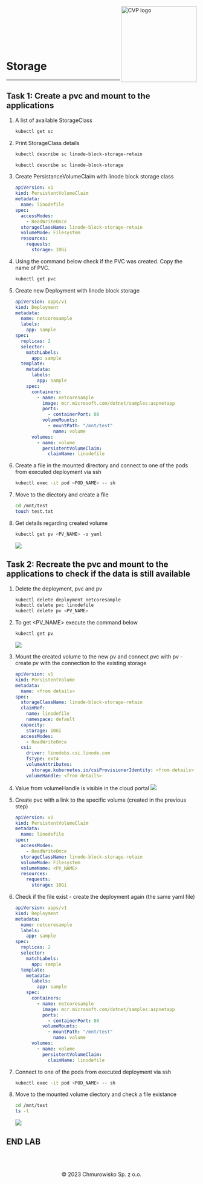 <img src="../../../img/logo.png" alt="CVP logo" width="200" align="right">
<br><br>
<br><br>
<br><br>

# Storage

---

## Task 1: Create a pvc and mount to the applications
1. A list of available StorageClass

   ```bash
   kubectl get sc
   ```

1. Print StorageClass details

   ```bash
   kubectl describe sc linode-block-storage-retain
   ```

   ```bash
   kubectl describe sc linode-block-storage
   ```

1. Create PersistanceVolumeClaim with linode block storage class

   ```yaml
   apiVersion: v1
   kind: PersistentVolumeClaim
   metadata:
     name: linodefile
   spec:
     accessModes:
       - ReadWriteOnce
     storageClassName: linode-block-storage-retain
     volumeMode: Filesystem
     resources:
       requests:
         storage: 10Gi
   ```

1. Using the command below check if the PVC was created. Copy the name of PVC.

   ```bash
   kubectl get pvc
   ```

1. Create new Deployment with linode block storage

   ```yaml
   apiVersion: apps/v1
   kind: Deployment
   metadata:
     name: netcoresample
     labels:
       app: sample
   spec:
     replicas: 2
     selector:
       matchLabels:
         app: sample
     template:
       metadata:
         labels:
           app: sample
       spec:
         containers:
           - name: netcoresample
             image: mcr.microsoft.com/dotnet/samples:aspnetapp
             ports:
               - containerPort: 80
             volumeMounts:
               - mountPath: "/mnt/test"
                 name: volume
         volumes:
           - name: volume
             persistentVolumeClaim:
               claimName: linodefile
   ```

1. Create a file in the mounted directory and connect to one of the pods from executed deployment via ssh

   ```bash
   kubectl exec -it pod <POD_NAME> -- sh
   ```

1. Move to the diectory and create a file
   ```bash
   cd /mnt/test
   touch test.txt
   ```

1. Get details regarding created volume

    ```bash
    kubectl get pv <PV_NAME> -o yaml
    ```

   ![](./img/00_pv.png)

## Task 2: Recreate the pvc and mount to the applications to check if the data is still available

1. Delete the deployment, pvc and pv

   ```bash
   kubectl delete deployment netcoresample
   kubectl delete pvc linodefile
   kubectl delete pv <PV_NAME>
   ```

1. To get <PV_NAME> execute the command below

   ```bash
   kubectl get pv
   ```
   ![](./img/01_pv.png)

1. Mount the created volume to the new pv and connect pvc with pv - create pv with the connection to the existing storage
    
    ```yaml
    apiVersion: v1
    kind: PersistentVolume
    metadata:
      name: <from details>
    spec:
      storageClassName: linode-block-storage-retain
      claimRef:
        name: linodefile
        namespace: default
      capacity:
        storage: 10Gi
      accessModes:
        - ReadWriteOnce
      csi:
        driver: linodebs.csi.linode.com
        fsType: ext4
        volumeAttributes:
          storage.kubernetes.io/csiProvisionerIdentity: <from details>
        volumeHandle: <from details>
    ```
  
1. Value from volumeHandle is visible in the cloud portal
    ![](./img/02_pv.png)

1. Create pvc with a link to the specific volume (created in the previous step)
    
    ```yaml
    apiVersion: v1
    kind: PersistentVolumeClaim
    metadata:
      name: linodefile
    spec:
      accessModes:
        - ReadWriteOnce
      storageClassName: linode-block-storage-retain
      volumeMode: Filesystem
      volumeName: <PV_NAME>
      resources:
        requests:
          storage: 10Gi
    ```

1. Check if the file exist - create the deployment again (the same yaml file)
    ```yaml
    apiVersion: apps/v1
    kind: Deployment
    metadata:
      name: netcoresample
      labels:
        app: sample
    spec:
      replicas: 2
      selector:
        matchLabels:
          app: sample
      template:
        metadata:
          labels:
            app: sample
        spec:
          containers:
            - name: netcoresample
              image: mcr.microsoft.com/dotnet/samples:aspnetapp
              ports:
                - containerPort: 80
              volumeMounts:
                - mountPath: "/mnt/test"
                  name: volume
          volumes:
            - name: volume
              persistentVolumeClaim:
                claimName: linodefile
    ```

1. Connect to one of the pods from executed deployment via ssh
 
   ```bash
   kubectl exec -it pod <POD_NAME> -- sh
   ```

1. Move to the mounted volume diectory and check a file existance

   ```bash
   cd /mnt/test
   ls -l
   ```
   ![](./img/03_pvc.png)

## END LAB

<br><br>

<center><p>&copy; 2023 Chmurowisko Sp. z o.o.<p></center>
